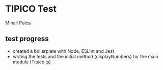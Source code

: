 # TIPICO Test
Mihail Puica

## test progress
- created a boilerplate with Node, ESLint and Jest
- writing the tests and the initial method (displayNumbers) for the main module (Tipico.js)